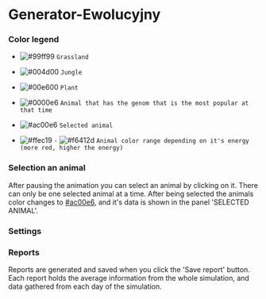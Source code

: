 # Generator-Ewolucyjny

### Color legend
- ![#99ff99](https://placehold.it/15/99ff99/000000?text=+) `Grassland`
- ![#004d00](https://placehold.it/15/004d00/000000?text=+) `Jungle`
- ![#00e600](https://placehold.it/15/00e600/000000?text=+) `Plant`
- ![#0000e6](https://placehold.it/15/0000e6/000000?text=+) `Animal that has the genom that is the most popular at that time`
- ![#ac00e6](https://placehold.it/15/ac00e6/000000?text=+) `Selected animal`

- ![#ffec19](https://placehold.it/15/ffec19/000000?text=+) `-` ![#f6412d](https://placehold.it/15/f6412d/000000?text=+) `Animal color range depending on it's energy (more red, higher the energy)`

### Selection an animal
After pausing the animation you can select an animal by clicking on it. There can only be one selected animal at a time. After being selected the animals color changes to [#ac00e6](https://placehold.it/15/ac00e6/000000?text=+), and it's data is shown in the panel 'SELECTED ANIMAL'.

### Settings

### Reports
Reports are generated and saved when you click the 'Save report' button. Each report holds the average information from the whole simulation, and data gathered from each day of the simulation.

